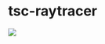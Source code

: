 # tsc-raytracer
<img src="http://cdn-ak.f.st-hatena.com/images/fotolife/t/tyoshikawa1106/20160428/20160428142947.png" />
